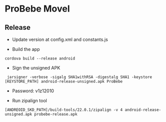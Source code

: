 # ProBebe Movel

## Release

- Update version at config.xml and constants.js

- Build the app

`cordova build --release android`

- Sign the unsigned APK

` jarsigner -verbose -sigalg SHA1withRSA -digestalg SHA1 -keystore [KEYSTORE_PATH] android-release-unsigned.apk ProBebe`

- Password: v1z12010

- Run zipalign tool

`[ANDREOID_SKD_PATH]/build-tools/22.0.1/zipalign -v 4 android-release-unsigned.apk probebe-release.apk`

